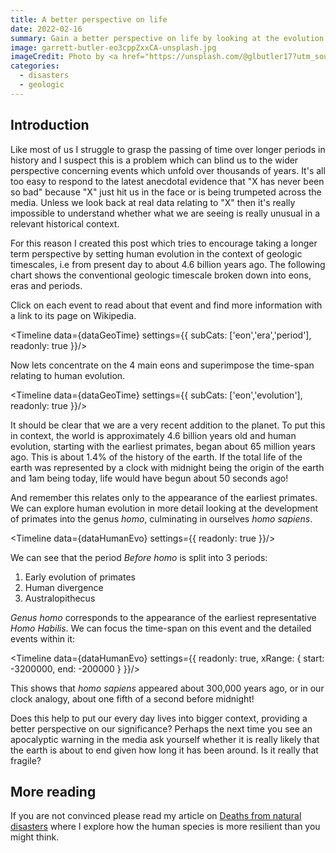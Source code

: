 ```yaml
---
title: A better perspective on life
date: 2022-02-16
summary: Gain a better perspective on life by looking at the evolution of life against  the geologic time scale going back over 4 billion years.
image: garrett-butler-eo3cppZxxCA-unsplash.jpg
imageCredit: Photo by <a href="https://unsplash.com/@glbutler17?utm_source=unsplash&utm_medium=referral&utm_content=creditCopyText">Garrett Butler</a> on <a href="https://unsplash.com/collections/_Giamd8z4so/baffled-by-science/4aae626d376a8f46f5d4b78d1223a71c?utm_source=unsplash&utm_medium=referral&utm_content=creditCopyText">Unsplash</a>
categories: 
  - disasters
  - geologic
---
```


<script context="module">
    import Utils from "$lib/Utils.js"
    export const load = async ({ fetch }) => {
        return {
            props: {
                dataGeoTime: await Utils.fetchDataset( fetch, 'geologic-timescale'), 
                dataHumanEvo: await Utils.fetchDataset( fetch, 'human-evolution') 
            }
        }
    }
</script>


<script>
    import Timeline from '$lib/components/Timeline.svelte'
    export let dataGeoTime
    export let dataHumanEvo
</script>


## Introduction

Like most of us I struggle to grasp the passing of time over longer periods in history and I suspect this is a problem which can blind us to  the wider perspective concerning events which unfold over thousands of years. It's all too easy to respond to the latest anecdotal evidence that "X has never been so bad" because "X" just hit us in the face or is being trumpeted across the media. Unless we look back at real data relating to "X" then it's really impossible to understand whether what we are seeing is really unusual in a relevant historical context.

For this reason I created this post which tries to encourage taking a longer term perspective by setting human evolution in the context of geologic timescales, i.e from present day to about 4.6 billion years ago. The following chart shows the conventional geologic timescale broken down into eons, eras and periods.

Click on each event to read about that event and find more information with a link to its page on Wikipedia.

<Timeline
    data={dataGeoTime}
    settings={{
        subCats: ['eon','era','period'],
        readonly: true
    }}/>

Now lets concentrate on the 4 main eons and superimpose the time-span relating to human evolution.

<Timeline
    data={dataGeoTime}
    settings={{
        subCats: ['eon','evolution'],
        readonly: true
    }}/>

It should be clear that we are a very recent addition to the planet. To put this in context, the world is approximately 4.6 billion years old and human evolution, starting with the earliest primates, began about 65 million years ago. This is about 1.4% of the history of the earth. If the total life of the earth was represented by a clock with midnight being the origin of the earth and 1am being today, life would have begun about 50 seconds ago! 

And remember this relates only to the appearance of the earliest primates. We can explore human evolution in more detail looking at the development of primates into the genus *homo*, culminating in ourselves *homo sapiens*.

<Timeline
    data={dataHumanEvo}
    settings={{
        readonly: true
    }}/>

We can see that the period *Before homo* is split into 3 periods: 

1. Early evolution of primates
2. Human divergence
2. Australopithecus

*Genus homo* corresponds to the appearance of the earliest representative *Homo Habilis*. We can focus the time-span on this event and the detailed events within it:

<Timeline
    data={dataHumanEvo}
    settings={{
        readonly: true,
        xRange: {
            start: -3200000,
            end: -200000
        }
    }}/>

This shows that *homo sapiens* appeared about 300,000 years ago, or in our clock analogy, about one fifth of a second before midnight! 

Does this help to put our every day lives into bigger context, providing a better perspective on our significance? Perhaps the next time you see an apocalyptic warning in the media ask yourself whether it is really likely that the earth is about to end given how long it has been around. Is it really that fragile?

## More reading

If you are not convinced please read my article on [Deaths from natural disasters](/blog/2022/deaths-from-natural-disasters) where I explore how the human species is more resilient than you might think.
